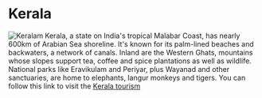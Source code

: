 # Kerala
![Keralam](https://image.geo.de/30131938/t/VA/v3/w1440/r1.7778/-/kerala-indien-m-9-b3bxw9-jpg--74901-.jpg)
Kerala, a state on India's tropical Malabar Coast, has nearly 600km of Arabian Sea shoreline. It's known for its palm-lined beaches and backwaters, a network of canals. Inland are the Western Ghats, mountains whose slopes support tea, coffee and spice plantations as well as wildlife. National parks like Eravikulam and Periyar, plus Wayanad and other sanctuaries, are home to elephants, langur monkeys and tigers.
You can follow this link to visit the [Kerala tourism](https://www.keralatourism.org/)